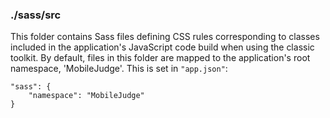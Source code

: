 ### ./sass/src

This folder contains Sass files defining CSS rules corresponding to classes
included in the application's JavaScript code build when using the classic toolkit.
By default, files in this folder are mapped to the application's root namespace, 'MobileJudge'.
This is set in `"app.json"`:

    "sass": {
        "namespace": "MobileJudge"
    }
